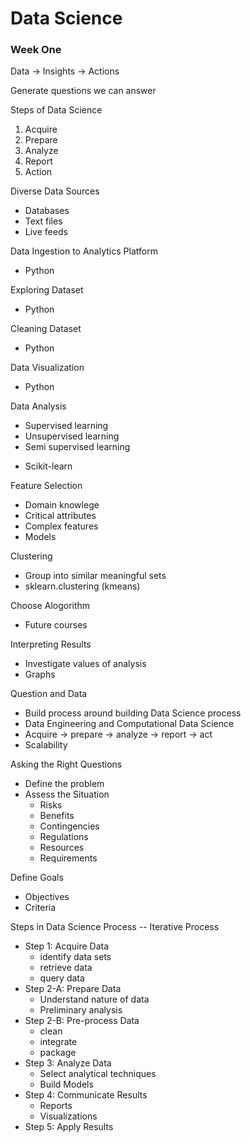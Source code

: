 # Data Science

### Week One

Data -> Insights -> Actions

Generate questions we can answer

Steps of Data Science
1. Acquire
2. Prepare
3. Analyze
4. Report
5. Action

Diverse Data Sources
- Databases
- Text files
- Live feeds

Data Ingestion to Analytics Platform
- Python

Exploring Dataset
- Python

Cleaning Dataset
- Python

Data Visualization
- Python

Data Analysis
- Supervised learning
- Unsupervised learning
- Semi supervised learning
* Scikit-learn

Feature Selection
- Domain knowlege
- Critical attributes
- Complex features
- Models

Clustering
- Group into similar meaningful sets
- sklearn.clustering (kmeans)

Choose Alogorithm
- Future courses

Interpreting Results
- Investigate values of analysis
- Graphs

Question and Data
- Build process around building Data Science process
- Data Engineering and Computational Data Science
- Acquire -> prepare -> analyze -> report -> act
- Scalability

Asking the Right Questions
- Define the problem
- Assess the Situation
    - Risks
    - Benefits
    - Contingencies
    - Regulations
    - Resources
    - Requirements

Define Goals
- Objectives
- Criteria

Steps in Data Science Process -- Iterative Process
* Step 1: Acquire Data
    - identify data sets
    - retrieve data
    - query data
* Step 2-A: Prepare Data
    - Understand nature of data
    - Preliminary analysis
* Step 2-B: Pre-process Data
    - clean
    - integrate
    - package
* Step 3: Analyze Data
    - Select analytical techniques
    - Build Models
* Step 4: Communicate Results
    - Reports
    - Visualizations
* Step 5: Apply Results

